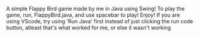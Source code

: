 A simple Flappy Bird game made by me in Java using Swing!
To play the game, run, FlappyBird.java, and use spacebar to play! Enjoy!
If you are using VScode, try using 'Run Java' first instead of just clicking the run code button, atleast that's what worked for me, or else it wasn't working

